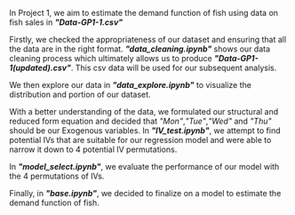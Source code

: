 In Project 1, we aim to estimate the demand function of fish using data on fish sales in **_"Data-GP1-1.csv"_**

Firstly, we checked the appropriateness of our dataset and ensuring that all the data are in the right format. **_"data_cleaning.ipynb"_** shows our data cleaning process which ultimately allows us to produce **_"Data-GP1-1(updated).csv"_**. This csv data will be used for our subsequent analysis.

We then explore our data in **_"data_explore.ipynb"_** to visualize the distribution and portion of our dataset.

With a better understanding of the data, we formulated our structural and reduced form equation and decided that _"Mon"_,_"Tue"_,_"Wed"_ and _"Thu"_ should be our Exogenous variables. In **_"IV_test.ipynb"_**, we attempt to find potential IVs that are suitable for our regression model and were able to narrow it down to 4 potential IV permutations.

In **_"model_select.ipynb"_**, we evaluate the performance of our model with the 4 permutations of IVs.

Finally, in **_"base.ipynb"_**, we decided to finalize on a model to estimate the demand function of fish.
